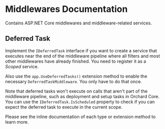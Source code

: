 # Middlewares Documentation


Contains ASP.NET Core middlewares and middleware-related services. 

## Deferred Task

Implement the `IDeferredTask` interface if you want to create a service that executes near the end of the middleware pipeline where all filters and most other middlewares have already finished. You need to register it as a _Scoped_ service.

Also use the `app.UseDeferredTasks()` extension method to enable the necessary `DeferredTaskMiddleware`. You only have to do that once.

Note that deferred tasks won't execute on calls that aren't part of the middleware pipeline, such as deployment and setup tasks in Orchard Core. You can use the `IDeferredTask.IsScheduled` property to check if you can expect the deferred task to execute in the current scope. 


Please see the inline documentation of each type or extension method to learn more.

